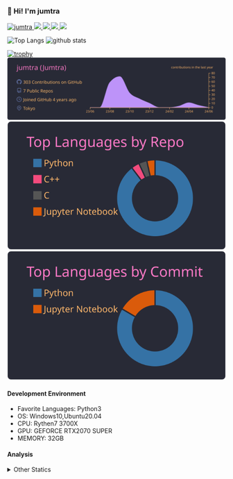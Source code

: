### 👋 Hi! I'm jumtra
<p align="left"> 
  <a href="https://github.com/jumtra/jumtra/">
    <img src="https://komarev.com/ghpvc/?username=jumtra" alt="jumtra" />
  </a>
  <a href="http://twitter.com/Jumtra1">
    <img height="20" src="https://img.shields.io/twitter/follow/Jumtra1?label=Twitter&logo=twitter&style=flat" />
  </a>
  <a href="https://github.com/jumtra">
    <img height="20" src="https://img.shields.io/github/followers/jumtra?label=follow&logo=github&style=flat" />
  </a>
  <a href="http://qiita.com/Jumtra">
    <img height="20" src="https://qiita-badge.apiapi.app/s/Jumtra/posts.svg" />
  </a>
  <a href="http://qiita.com/Jumtra">
    <img height="20" src="https://qiita-badge.apiapi.app/s/Jumtra/contributions.svg" />
  </a>
</p>

<p align="left"> 
  <img alt="Top Langs" height="150px" src="https://github-readme-stats.vercel.app/api/top-langs/?username=jumtra&layout=compact&count_private=true&show_icons=true&show_icons=true&theme=onedark" />
  <img alt="github stats" height="150px" src="https://github-readme-stats.vercel.app/api?username=jumtra&count_private=true&show_icons=true&show_icons=true&theme=onedark" />
</p>

[![trophy](https://github-profile-trophy.vercel.app/?username=jumtra&theme=gruvbox)](https://github.com/ryo-ma/github-profile-trophy)
[![](https://raw.githubusercontent.com/jumtra/jumtra/master/profile-summary-card-output/dracula/0-profile-details.svg)](https://github.com/vn7n24fzkq/github-profile-summary-cards)
[![](https://raw.githubusercontent.com/jumtra/jumtra/master/profile-summary-card-output/dracula/1-repos-per-language.svg)](https://github.com/vn7n24fzkq/github-profile-summary-cards)
[![](https://raw.githubusercontent.com/jumtra/jumtra/master/profile-summary-card-output/dracula/2-most-commit-language.svg)](https://github.com/vn7n24fzkq/github-profile-summary-cards)


#### Development Environment

- Favorite Languages: Python3
- OS: Windows10,Ubuntu20.04
- CPU: Rythen7 3700X
- GPU: GEFORCE RTX2070 SUPER
- MEMORY: 32GB

#### Analysis
<details>
  <summary>Other Statics</summary>
<!--START_SECTION:waka-->
![Code Time](http://img.shields.io/badge/Code%20Time-435%20hrs%2042%20mins-blue)

![Profile Views](http://img.shields.io/badge/Profile%20Views-0-blue)

**🐱 My GitHub Data** 

> 📦 404.2 kB Used in GitHub's Storage 
 > 
> 🏆 0 Contributions in the Year 2024
 > 
> 💼 Opted to Hire
 > 
> 📜 10 Public Repositories 
 > 
> 🔑 25 Private Repositories 
 > 
**I'm an Early 🐤** 

```text
🌞 Morning                99 commits          ████░░░░░░░░░░░░░░░░░░░░░   17.40 % 
🌆 Daytime                212 commits         █████████░░░░░░░░░░░░░░░░   37.26 % 
🌃 Evening                229 commits         ██████████░░░░░░░░░░░░░░░   40.25 % 
🌙 Night                  29 commits          █░░░░░░░░░░░░░░░░░░░░░░░░   05.10 % 
```
📅 **I'm Most Productive on Wednesday** 

```text
Monday                   79 commits          ███░░░░░░░░░░░░░░░░░░░░░░   13.88 % 
Tuesday                  93 commits          ████░░░░░░░░░░░░░░░░░░░░░   16.34 % 
Wednesday                103 commits         █████░░░░░░░░░░░░░░░░░░░░   18.10 % 
Thursday                 72 commits          ███░░░░░░░░░░░░░░░░░░░░░░   12.65 % 
Friday                   64 commits          ███░░░░░░░░░░░░░░░░░░░░░░   11.25 % 
Saturday                 101 commits         ████░░░░░░░░░░░░░░░░░░░░░   17.75 % 
Sunday                   57 commits          ███░░░░░░░░░░░░░░░░░░░░░░   10.02 % 
```


📊 **This Week I Spent My Time On** 

```text
🕑︎ Time Zone: Asia/Tokyo

💬 Programming Languages: 
Terraform                7 hrs 15 mins       ███████░░░░░░░░░░░░░░░░░░   29.94 % 
Python                   7 hrs 6 mins        ███████░░░░░░░░░░░░░░░░░░   29.29 % 
Markdown                 4 hrs 40 mins       █████░░░░░░░░░░░░░░░░░░░░   19.24 % 
JSON                     4 hrs 12 mins       ████░░░░░░░░░░░░░░░░░░░░░   17.32 % 
Bash                     25 mins             ░░░░░░░░░░░░░░░░░░░░░░░░░   01.72 % 

🔥 Editors: 
VS Code                  24 hrs 15 mins      █████████████████████████   100.00 % 

🐱‍💻 Projects: 
geekly-llm-job-offer     21 hrs 56 mins      ███████████████████████░░   90.42 % 
memo                     2 hrs 19 mins       ██░░░░░░░░░░░░░░░░░░░░░░░   09.58 % 

💻 Operating System: 
Windows                  24 hrs 15 mins      █████████████████████████   100.00 % 
```

**I Mostly Code in Python** 

```text
Python                   31 repos            ██████████████████████░░░   88.57 % 
Jupyter Notebook         2 repos             █░░░░░░░░░░░░░░░░░░░░░░░░   05.71 % 
C                        1 repo              █░░░░░░░░░░░░░░░░░░░░░░░░   02.86 % 
C++                      1 repo              █░░░░░░░░░░░░░░░░░░░░░░░░   02.86 % 
```



**Timeline**

![Lines of Code chart](https://raw.githubusercontent.com/jumtra/jumtra/master/assets/bar_graph.png)


 Last Updated on 01/06/2024 19:34:08 UTC
<!--END_SECTION:waka-->
 </details>
